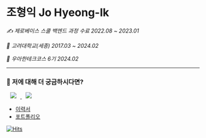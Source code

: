 # 조형익 Jo Hyeong-Ik 

_✍️ 제로베이스 스쿨 백엔드 과정 수료 2022.08 ~ 2023.01_

_🏫 고려대학교(세종) 2017.03 ~ 2024.02_

_🎨 우아한테크코스 6기 2024.02_

---

###  💭 저에 대해 더 궁금하시다면?
<a href="https://velog.io/@ikjo39/">
    <img 
        src="https://img.shields.io/badge/Velog-11B48A?style=flat-square&logo=Vimeo&logoColor=white&link=https://velog.io/@ikjo39"
        style="height : auto; margin-left : 10px; margin-right : 10px;"/>
</a>
<a href="https://www.instagram.com/h._ik._/">
    <img 
        src="https://img.shields.io/badge/instagram-E4405F?style=flat-square&logo=instagram&logoColor=white&link=https://www.instagram.com/h._ik._/"
        style="height : auto; margin-left : 10px; margin-right : 10px;"/>
</a>

- [이력서](https://acidic-columnist-8d3.notion.site/HI-Jo-61873975eda34f33ab3efd54734fb4cc)
- [포트폴리오](https://acidic-columnist-8d3.notion.site/_-db1b51b645ff41c8b9b03444aeeccce8)

[![Hits](https://hits.seeyoufarm.com/api/count/incr/badge.svg?url=https%3A%2F%2Fgithub.com%2FOhzzi&count_bg=%2379C83D&title_bg=%23555555&icon=&icon_color=%23E7E7E7&title=hits&edge_flat=false)](https://hits.seeyoufarm.com)
